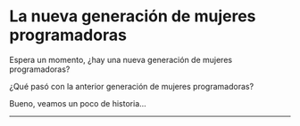  # La nueva generación de mujeres programadoras




Espera un momento, ¿hay una nueva generación de mujeres programadoras?


¿Qué pasó con la anterior generación de mujeres programadoras?




Bueno, veamos un poco de historia...


---
